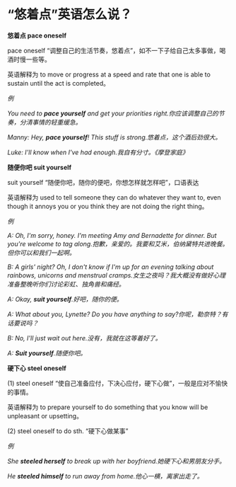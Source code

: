 # “悠着点”英语怎么说？

**悠着点 pace oneself**

pace oneself “调整自己的生活节奏，悠着点”，如不一下子给自己太多事做，喝酒时慢一些等。

英语解释为 to move or progress at a speed and rate that one is able to sustain until the act is completed。

_例_

_You need to **pace yourself** and get your priorities right.你应该调整自己的节奏，分清事情的轻重缓急。_

_Manny: Hey, **pace yourself**! This stuff is strong.悠着点，这个酒后劲很大。_

_Luke: I'll know when I've had enough.我自有分寸。《摩登家庭》_

**随便你吧 suit yourself**

suit yourself “随便你吧，随你的便吧，你想怎样就怎样吧”，口语表达

英语解释为 used to tell someone they can do whatever they want to, even though it annoys you or you think they are not doing the right thing。

_例_

_A: Oh, I'm sorry, honey. I'm meeting Amy and Bernadette for dinner. But you're welcome to tag along.抱歉，亲爱的。我要和艾米，伯纳黛特共进晚餐。但你可以和我们一起啊。_

_B: A girls' night? Oh, I don't know if I'm up for an evening talking about rainbows, unicorns and menstrual cramps.女生之夜吗？我大概没有做好心理准备整晚听你们讨论彩虹、独角兽和痛经。_

_A: Okay, **suit yourself**.好吧，随你的便。_

_A: What about you, Lynette? Do you have anything to say?你呢，勒奈特？有话要说吗？_

_B: No, I'll just wait out here.没有，我就在这等着好了。_

_A: **Suit yourself**.随便你吧。_

**硬下心 steel oneself**

(1) steel oneself “使自己准备应付，下决心应付，硬下心做”，一般是应对不愉快的事情。

英语解释为 to prepare yourself to do something that you know will be unpleasant or upsetting。

(2) steel oneself to do sth. “硬下心做某事”

_例_

_She **steeled herself** to break up with her boyfriend.她硬下心和男朋友分手。_

_He **steeled himself** to run away from home.他心一横，离家出走了。_
